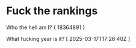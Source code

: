 # Fuck the rankings

Who the hell am I?
{ 18364891 }

What fucking year is it?
[ 2025-03-17T17:26:40Z ]
